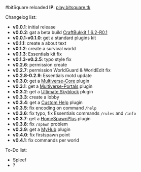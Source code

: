 #bitSquare reloaded
**IP**: [play.bitsquare.tk](#)

Changelog list:

* **v0.0.1**: initial release
* **v0.0.2**: gat a beta build [CraftBukkit 1.6.2-R0.1](http://dl.bukkit.org/downloads/craftbukkit/list/beta/)
* **v0.0.1-v0.1.0**: get a standard plugins kit
* **v0.1.1**: create a about text
* **v0.1.2**: create a survival world
* **v0.1.3**: Essentials kit fix
* **v0.1.3-v0.2.5**: typo style fix
* **v0.2.6**: permission create
* **v0.2.7**: permission WorldGuard & WorldEdit fix
* **v0.2.8-0.2.9**: Essentials motd update
* **v0.3.0**: get a [Multiverse-Core](http://dev.bukkit.org/bukkit-plugins/multiverse-core/) plugin
* **v0.3.1**: get a [Multiverse-Portals](http://dev.bukkit.org/bukkit-plugins/multiverse-core/) plugin
* **v0.3.2**: get a [Ultimate Skyblock](http://dev.bukkit.org/bukkit-plugins/ultimate-skyblock/) plugin
* **v0.3.3**: create a lobby
* **v0.3.4**: get a [Custom Help]() plugin
* **v0.3.5**: fix encoding on command `/help`
* **v0.3.6**: fix typo, fix Essentials commands `/rules` and `/info`
* **v0.3.7**: get a [HomeSpawnPlus](http://dev.bukkit.org/bukkit-plugins/homespawnplus/) plugin
* **v0.3.8**: fix `/spawn` problem
* **v0.3.9**: get a [MyHub](http://dev.bukkit.org/bukkit-plugins/myhub/) plugin
* **v0.4.0**: fix firstspawn point
* **v0.4.1**: fix commands per world

To-Do list:

* Spleef
* ?
